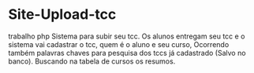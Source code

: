 # Site-Upload-tcc
trabalho php Sistema para subir seu tcc. Os alunos entregam seu tcc e o sistema vai cadastrar o tcc, quem é o aluno e seu curso, Ocorrendo também palavras chaves para pesquisa dos tccs já cadastrado (Salvo no banco). Buscando na tabela de cursos os resumos.
